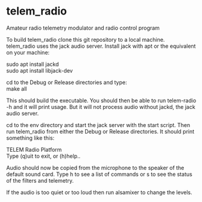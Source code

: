 # telem_radio
Amateur radio telemetry modulator and radio control program

To build telem_radio clone this git repository to a local machine.  
telem_radio uses the jack audio server.  Install jack with apt or the equivalent on your machine:<br>

sudo apt install jackd<br>
sudo apt install libjack-dev<br>

cd to the Debug or Release directories and type:  
make all

This should build the executable.  You should then be able to run telem-radio -h and it will print usage.  But it will not process audio without jackd, the jack audio server.

cd to the env directory and start the jack server with the start script.  Then run telem_radio from either the Debug or Release
directories.  It should print something like this:<br>

TELEM Radio Platform<br>
Type (q)uit to exit, or (h)help..<br>


Audio should now be copied from the microphone to the speaker of the default sound card.  Type h to see a list of commands or s to see the status of the filters and
telemetry.

If the audio is too quiet or too loud then run alsamixer to change the levels.
